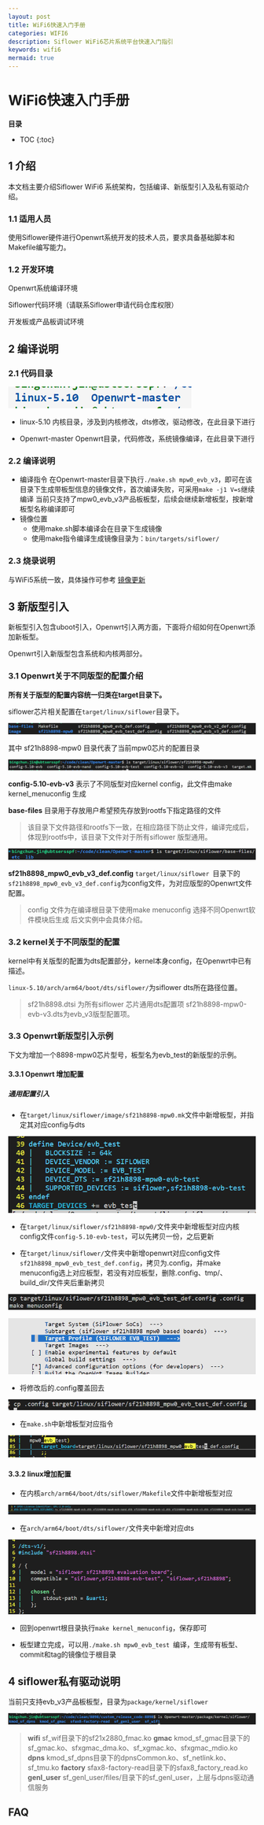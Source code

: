 ```yaml
---
layout: post
title: WiFi6快速入门手册
categories: WIFI6
description: Siflower WiFi6芯片系统平台快速入门指引
keywords: wifi6
mermaid: true
---
```


# WiFi6快速入门手册

**目录**

* TOC
{:toc}


## 1 介绍

本文档主要介绍Siflower WiFi6 系统架构，包括编译、新版型引入及私有驱动介绍。

### 1.1 适用人员

使用Siflower硬件进行Openwrt系统开发的技术人员，要求具备基础脚本和Makefile编写能力。

### 1.2 开发环境

Openwrt系统编译环境

Siflower代码环境（请联系Siflower申请代码仓库权限）

开发板或产品板调试环境

## 2 编译说明

### 2.1 代码目录

![directory.png](/assets/images/wifi6/quick_start/directory.png)

- linux-5.10
内核目录，涉及到内核修改，dts修改，驱动修改，在此目录下进行

- Openwrt-master
Openwrt目录，代码修改，系统镜像编译，在此目录下进行

### 2.2 编译说明

- 编译指令
在Openwrt-master目录下执行`./make.sh mpw0_evb_v3`，即可在该目录下生成带板型信息的镜像文件，首次编译失败，可采用`make -j1 V=s`继续编译
当前只支持了mpw0_evb_v3产品板板型，后续会继续新增板型，按新增板型名称编译即可
- 镜像位置
  - 使用make.sh脚本编译会在目录下生成镜像
  - 使用make指令编译生成镜像目录为：`bin/targets/siflower/`

### 2.3 烧录说明
与WiFi5系统一致，具体操作可参考 [镜像更新](https://siflower.github.io/2020/08/05/quick_start/#216-%E6%9B%B4%E6%96%B0%E9%95%9C%E5%83%8F)


## 3 新版型引入

新板型引入包含uboot引入，Openwrt引入两方面，下面将介绍如何在Openwrt添加新板型。

Openwrt引入新版型包含系统和内核两部分。

### 3.1 Openwrt关于不同版型的配置介绍

**所有关于版型的配置内容统一归类在target目录下。**

siflower芯片相关配置在`target/linux/siflower`目录下。

![target.png](/assets/images/wifi6/quick_start/target.png)

其中 sf21h8898-mpw0 目录代表了当前mpw0芯片的配置目录

![mpw0.png](/assets/images/wifi6/quick_start/mpw0.png)

**config-5.10-evb-v3**
表示了不同版型对应kernel config，此文件由make kernel_menuconfig 生成

**base-files**
目录用于存放用户希望预先存放到rootfs下指定路径的文件
>该目录下文件路径和rootfs下一致，在相应路径下防止文件，编译完成后，体现到rootfs中，该目录下文件对于所有siflower 版型通用。

![base-files.png](/assets/images/wifi6/quick_start/base-files.png)

**sf21h8898_mpw0_evb_v3_def.config**
`target/linux/siflower `目录下的`sf21h8898_mpw0_evb_v3_def.config`为config文件，为对应版型的Openwrt文件配置。

>config 文件为在编译根目录下使用make menuconfig 选择不同Openwrt软件模块后生成
后文实例中会具体介绍。

### 3.2 kernel关于不同版型的配置

kernel中有关版型的配置为dts配置部分，kernel本身config，在Openwrt中已有描述。

`linux-5.10/arch/arm64/boot/dts/siflower/`为siflower dts所在路径位置。

>sf21h8898.dtsi 为所有siflower 芯片通用dts配置项
sf21h8898-mpw0-evb-v3.dts为evb_v3版型配置项。

### 3.3 Openwrt新版型引入示例

下文为增加一个8898-mpw0芯片型号，板型名为evb_test的新版型的示例。

#### 3.3.1 Openwrt 增加配置

##### 通用配置引入

- 在`target/linux/siflower/image/sf21h8898-mpw0.mk`文件中新增板型，并指定其对应config与dts

![mk.png](/assets/images/wifi6/quick_start/mk.png)

- 在`target/linux/siflower/sf21h8898-mpw0/`文件夹中新增板型对应内核config文件`config-5.10-evb-test`，可以先拷贝一份，之后更新

- 在`target/linux/siflower/`文件夹中新增openwrt对应config文件`sf21h8898_mpw0_evb_test_def.config`，拷贝为.config，并make menuconfig选上对应板型，若没有对应板型，删除.config、tmp/、build_dir/文件夹后重新拷贝

![copy.png](/assets/images/wifi6/quick_start/copy.png)

![make_menuconfig.png](/assets/images/wifi6/quick_start/make_menuconfig.png)

- 将修改后的.config覆盖回去

![cp2.png](/assets/images/wifi6/quick_start/cp2.png)

- 在`make.sh`中新增板型对应指令

![make.png](/assets/images/wifi6/quick_start/make.png)

#### 3.3.2 linux增加配置

- 在内核`arch/arm64/boot/dts/siflower/Makefile`文件中新增板型对应

![makefile.png](/assets/images/wifi6/quick_start/makefile.png)

- 在`arch/arm64/boot/dts/siflower/`文件夹中新增对应dts

![dts.png](/assets/images/wifi6/quick_start/dts.png)

- 回到openwrt根目录执行`make kernel_menuconfig`，保存即可

- 板型建立完成，可以用`./make.sh mpw0_evb_test `编译，生成带有板型、commit和tag的镜像位于根目录

## 4 siflower私有驱动说明

当前只支持evb_v3产品板板型，目录为`package/kernel/siflower`

![siflower.png](/assets/images/wifi6/quick_start/siflower.png)

>**wifi**
sf_wif目录下的sf21x2880_fmac.ko
**gmac**
kmod_sf_gmac目录下的sf_gmac.ko、sfxgmac_dma.ko、sf_xgmac.ko、sfxgmac_mdio.ko
**dpns**
kmod_sf_dpns目录下的dpnsCommon.ko、sf_netlink.ko、sf_tmu.ko
**factory**
sfax8-factory-read目录下的sfax8_factory_read.ko
**genl_user**
sf_genl_user/files/目录下的sf_genl_user，上层与dpns驱动通信服务

## FAQ
